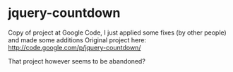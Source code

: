 jquery-countdown
================

Copy of project at Google Code, I just applied some fixes (by other people) and made some additions
Original project here: http://code.google.com/p/jquery-countdown/

That project however seems to be abandoned?
